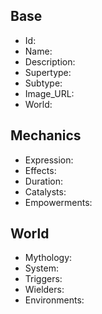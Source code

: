 ## Base
- <span class="text-field" data-tooltip="Text">Id</span>: 
- <span class="text-field" data-tooltip="Text">Name</span>: 
- <span class="text-field" data-tooltip="Text">Description</span>: 
- <span class="text-field" data-tooltip="Text">Supertype</span>: 
- <span class="text-field" data-tooltip="Text">Subtype</span>: 
- <span class="text-field" data-tooltip="Text">Image_URL</span>: 
- <span class="text-field" data-tooltip="Text">World</span>: 

## Mechanics
- <span class="text-field" data-tooltip="Text">Expression</span>: 
- <span class="text-field" data-tooltip="Text">Effects</span>: 
- <span class="number-field" data-tooltip="Number, max: 0">Duration</span>: 
- <span class="multi-link-field" data-tooltip="Multi Object">Catalysts</span>: 
- <span class="multi-link-field" data-tooltip="Multi Ability">Empowerments</span>: 

## World
- <span class="text-field" data-tooltip="Text">Mythology</span>: 
- <span class="link-field" data-tooltip="Single Phenomenon">System</span>: 
- <span class="multi-link-field" data-tooltip="Multi Construct">Triggers</span>: 
- <span class="multi-link-field" data-tooltip="Multi Character">Wielders</span>: 
- <span class="multi-link-field" data-tooltip="Multi Location">Environments</span>: 

